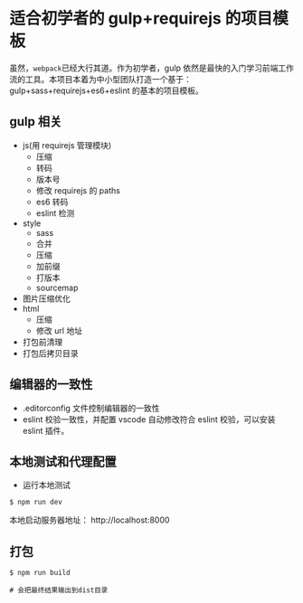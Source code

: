 # 适合初学者的 gulp+requirejs 的项目模板

虽然，`webpack`已经大行其道。作为初学者，gulp 依然是最快的入门学习前端工作流的工具。本项目本着为中小型团队打造一个基于：gulp+sass+requirejs+es6+eslint 的基本的项目模板。

## gulp 相关

* js(用 requirejs 管理模块)
  * 压缩
  * 转码
  * 版本号
  * 修改 requirejs 的 paths
  * es6 转码
  * eslint 检测
* style
  * sass
  * 合并
  * 压缩
  * 加前缀
  * 打版本
  * sourcemap
* 图片压缩优化
* html
  * 压缩
  * 修改 url 地址
* 打包前清理
* 打包后拷贝目录

## 编辑器的一致性

* .editorconfig 文件控制编辑器的一致性
* eslint 校验一致性，并配置 vscode 自动修改符合 eslint 校验，可以安装 eslint 插件。

## 本地测试和代理配置

* 运行本地测试

```shell
$ npm run dev
```

本地启动服务器地址： http://localhost:8000

## 打包

```shell
$ npm run build

# 会把最终结果输出到dist目录
```
